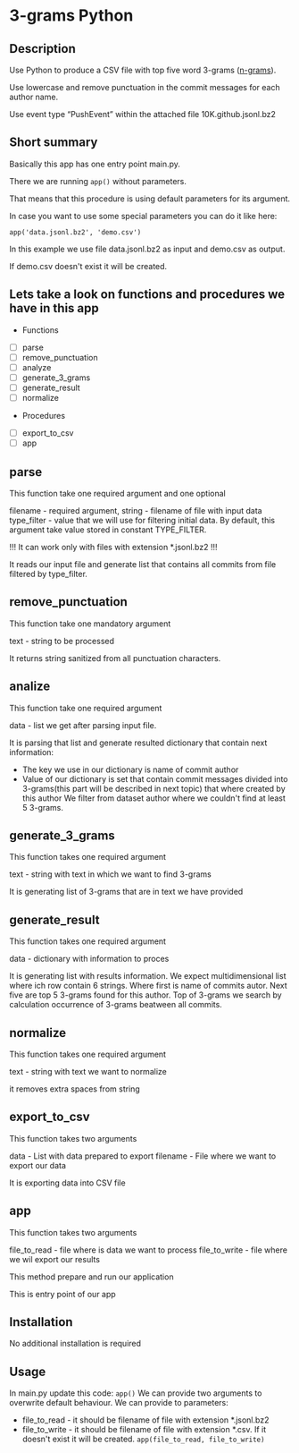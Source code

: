 # 3-grams Python

## Description

Use Python to produce a CSV file with top five word 3-grams ([n-grams](https://en.wikipedia.org/wiki/N-gram)).

Use lowercase and remove punctuation in the commit messages for each author name.

Use event type “PushEvent” within the attached file 10K.github.jsonl.bz2

## Short summary

Basically this app has one entry point main.py.

There we are running ``` app() ``` without parameters.

That means that this procedure is using default parameters for its argument.

In case you want to use some special parameters you can do it like here:
```
app('data.jsonl.bz2', 'demo.csv')
```
In this example we use file data.jsonl.bz2 as input and demo.csv as output.

If demo.csv doesn't exist it will be created.

## Lets take a look on functions and procedures we have in this app

- Functions
- [ ] parse
- [ ] remove_punctuation
- [ ] analyze
- [ ] generate_3_grams
- [ ] generate_result
- [ ] normalize

- Procedures
- [ ] export_to_csv
- [ ] app

## parse

This function take one required argument and one optional

filename - required argument, string - filename of file with input data
type_filter - value that we will use for filtering initial data. By default, this argument take value stored in constant TYPE_FILTER.

!!! It can work only with files with extension *.jsonl.bz2 !!!

It reads our input file and generate list that contains all commits from file filtered by type_filter.

## remove_punctuation

This function take one mandatory argument

text - string to be processed

It returns string sanitized from all punctuation characters.

## analize

This function take one required argument

data - list we get after parsing input file.

It is parsing that list and generate resulted dictionary that contain next information:
- The key we use in our dictionary is name of commit author
- Value of our dictionary is set that contain commit messages divided into 3-grams(this part will be described in next topic) that where created by this author
We filter from dataset author where we couldn't find at least 5 3-grams.

## generate_3_grams

This function takes one required argument

text - string with text in which we want to find 3-grams

It is generating list of 3-grams that are in text we have provided

## generate_result

This function takes one required argument

data - dictionary with information to proces

It is generating list with results information.
We expect multidimensional list where ich row contain 6 strings.
Where first is name of commits autor.
Next five are top 5 3-grams found for this author.
Top of 3-grams we search by calculation occurrence of 3-grams
beatween all commits.

## normalize

This function takes one required argument

text - string with text we want to normalize

it removes extra spaces from string

## export_to_csv

This function takes two arguments

data - List with data prepared to export
filename - File where we want to export our data

It is exporting data into CSV file

## app

This function takes two arguments

file_to_read - file where is data we want to process
file_to_write - file where we wil export our results

This method prepare and run our application

This is entry point of our app

## Installation

No additional installation is required

## Usage

In main.py update this code:
```app()```
We can provide two arguments to overwrite default behaviour. 
We can provide to parameters:
- file_to_read - it should be filename of file with extension *.jsonl.bz2 
- file_to_write - it should be filename of file with extension *.csv. If it doesn't exist it will be created.
```app(file_to_read, file_to_write)```